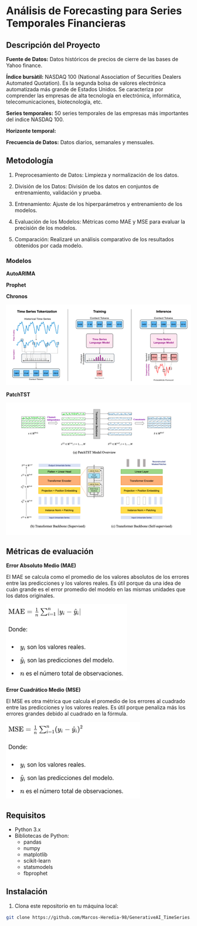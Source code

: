 # Análisis de Forecasting para Series Temporales Financieras


## Descripción del Proyecto

**Fuente de Datos:** Datos históricos de precios de cierre de las bases de Yahoo finance.

**Índice bursàtil:** NASDAQ 100 (National Association of Securities Dealers Automated Quotation). Es la segunda bolsa de valores electrónica automatizada más grande de Estados Unidos. Se caracteriza por comprender las empresas de alta tecnología en electrónica, informática, telecomunicaciones, biotecnología, etc.

**Series temporales:** 50 series temporales de las empresas más importantes del indice NASDAQ 100.

**Horizonte temporal:** 

**Frecuencia de Datos:** Datos diarios, semanales y mensuales.


## Metodología

1) Preprocesamiento de Datos: Limpieza y normalización de los datos.

2) División de los Datos: División de los datos en conjuntos de entrenamiento, validación y prueba.

3) Entrenamiento: Ajuste de los hiperparámetros y entrenamiento de los modelos.

4) Evaluación de los Modelos: Métricas como MAE y MSE para evaluar la precisión de los modelos.

5) Comparación: Realizaré un análisis comparativo de los resultados obtenidos por cada modelo.



### Modelos

**AutoARIMA**

**Prophet**

**Chronos**


![Texto Alternativo](Image/Chronos.png)


**PatchTST**


![Texto Alternativo](Image/PatchTST.png)


## Métricas de evaluación

**Error Absoluto Medio (MAE)**

El MAE se calcula como el promedio de los valores absolutos de los errores entre las predicciones y los valores reales. Es útil porque da una idea de cuán grande es el error promedio del modelo en las mismas unidades que los datos originales.

![Texto Alternativo](Image/MAE.png)



**Error Cuadrático Medio (MSE)**

El MSE es otra métrica que calcula el promedio de los errores al cuadrado entre las predicciones y los valores reales. Es útil porque penaliza más los errores grandes debido al cuadrado en la fórmula.

![Texto Alternativo](Image/MSE.png)


## Requisitos

- Python 3.x
- Bibliotecas de Python:
  - pandas
  - numpy
  - matplotlib
  - scikit-learn
  - statsmodels
  - fbprophet

## Instalación

1. Clona este repositorio en tu máquina local:

```bash
git clone https://github.com/Marcos-Heredia-98/GenerativeAI_TimeSeries.git
